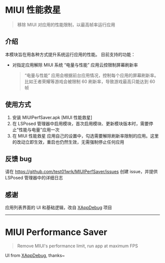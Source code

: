 # MIUI 性能救星
> 移除 MIUI 对应用的性能限制，以最高帧率运行应用

## 介绍
本模块旨在用各种方式提升系统运行应用的性能。
目前支持的功能：
- 对指定应用解除 MIUI 系统 “电量与性能” 应用云控限制屏幕刷新率
  > “电量与性能” 应用会根据前台应用情况，控制每个应用的屏幕刷新率。比如王者荣耀等游戏会被限制 60 刷新率，导致游戏最高只能达到 60 帧


## 使用方式
1. 安装 MIUIPerfSaver.apk [MIUI 性能救星]
2. 在 LSPosed 管理器中启用模块，首次启用模块、更新模块版本时，需要停止"性能与电量"应用一次
3. 在 MIUI 性能救星 应用自己的设置中，勾选需要解除刷新率限制的应用。这里的改动立即生效，重启也仍然生效，无需强制停止任何应用


## 反馈 bug
请在 https://github.com/test01wrk/MIUIPerfSaver/issues 创建 issue，并提供 LSPosed 管理器中的详细日志

## 感谢
应用列表界面的 UI 和基础逻辑，改自 [XAppDebug](https://github.com/Palatis/XAppDebug) 项目

---

# MIUI Performance Saver
> Remove MIUI\'s performance limit, run app at maximum FPS

UI from [XAppDebug](https://github.com/Palatis/XAppDebug), thanks~

